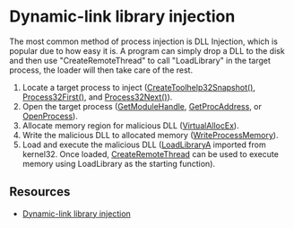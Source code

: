 # Dynamic-link library injection

The most common method of process injection is DLL Injection, which is popular due to how easy it is. A program can 
simply drop a DLL to the disk and then use "CreateRemoteThread" to call "LoadLibrary" in the target process, the 
loader will then take care of the rest. 

1. Locate a target process to inject ([CreateToolhelp32Snapshot()](https://learn.microsoft.com/en-us/windows/win32/api/tlhelp32/nf-tlhelp32-createtoolhelp32snapshot), [Process32First()](https://learn.microsoft.com/en-us/windows/win32/api/tlhelp32/nf-tlhelp32-process32first), and [Process32Next()](https://learn.microsoft.com/en-us/windows/win32/api/tlhelp32/nf-tlhelp32-process32next)).
2. Open the target process ([GetModuleHandle](https://learn.microsoft.com/en-us/windows/win32/api/libloaderapi/nf-libloaderapi-getmodulehandlea), [GetProcAddress](https://learn.microsoft.com/en-us/windows/win32/api/libloaderapi/nf-libloaderapi-getprocaddress), or [OpenProcess](https://learn.microsoft.com/en-us/windows/win32/api/processthreadsapi/nf-processthreadsapi-openprocess)).
3. Allocate memory region for malicious DLL ([VirtualAllocEx](https://learn.microsoft.com/en-us/windows/win32/api/memoryapi/nf-memoryapi-virtualallocex)).
4. Write the malicious DLL to allocated memory ([WriteProcessMemory](https://learn.microsoft.com/en-us/windows/win32/api/memoryapi/nf-memoryapi-writeprocessmemory)).
5. Load and execute the malicious DLL ([LoadLibraryA](https://learn.microsoft.com/en-us/windows/win32/api/libloaderapi/nf-libloaderapi-loadlibrarya) imported from kernel32. Once loaded, [CreateRemoteThread](https://learn.microsoft.com/en-us/windows/win32/api/processthreadsapi/nf-processthreadsapi-createremotethread) can be used to execute memory using LoadLibrary as the starting function).

## Resources

* [Dynamic-link library injection](https://attack.mitre.org/techniques/T1055/001/)
